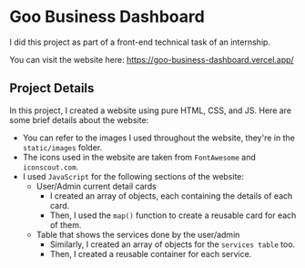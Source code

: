 # Goo Business Dashboard

I did this project as part of a front-end technical task of an internship.

You can visit the website here: https://goo-business-dashboard.vercel.app/


## Project Details

In this project, I created a website using pure HTML, CSS, and JS. Here are some brief details about the website:
- You can refer to the images I used throughout the website, they're in the `static/images` folder.
- The icons used in the website are taken from `FontAwesome` and `iconscout.com`.
- I used `JavaScript` for the following sections of the website:
  - User/Admin current detail cards
    - I created an array of objects, each containing the details of each card.
    - Then, I used the `map()` function to create a reusable card for each of them.
  - Table that shows the services done by the user/admin
    - Similarly, I created an array of objects for the `services table` too.
    - Then, I created a reusable container for each service.
